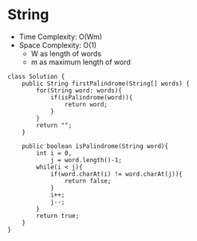 # String
* Time Complexity: O(Wm)
* Space Complexity: O(1)
	* W as length of words
	* m as maximum length of word
```
class Solution {
    public String firstPalindrome(String[] words) {
        for(String word: words){
            if(isPalindrome(word)){
                return word;
            }
        }
        return "";
    }

    public boolean isPalindrome(String word){
        int i = 0, 
            j = word.length()-1;
        while(i < j){
            if(word.charAt(i) != word.charAt(j)){
                return false;
            }
            i++;
            j--;
        }
        return true;
    }
}
```